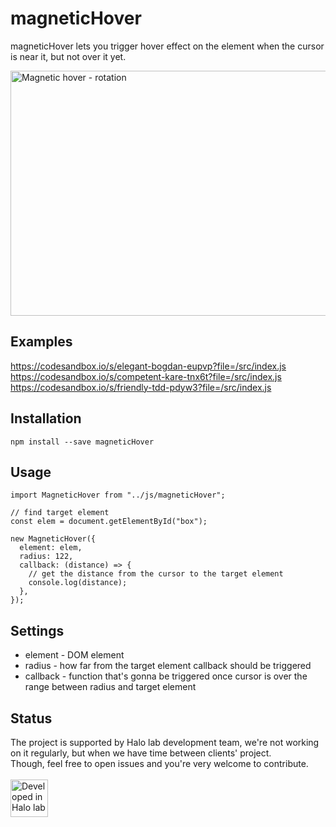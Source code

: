 # magneticHover

magneticHover lets you trigger hover effect on the element when the cursor is near it, but not over it yet.

<img src="http://api.halo-lab.com/wp-content/uploads/magnetic-rotation.gif" alt="Magnetic hover - rotation" height="392" width="600">

## Examples
https://codesandbox.io/s/elegant-bogdan-eupvp?file=/src/index.js <br />
https://codesandbox.io/s/competent-kare-tnx6t?file=/src/index.js <br />
https://codesandbox.io/s/friendly-tdd-pdyw3?file=/src/index.js


## Installation
```
npm install --save magneticHover
```

## Usage

```
import MagneticHover from "../js/magneticHover";

// find target element
const elem = document.getElementById("box");

new MagneticHover({
  element: elem,
  radius: 122,
  callback: (distance) => {
    // get the distance from the cursor to the target element
    console.log(distance);
  },
});
```

## Settings

* element - DOM element
* radius - how far from the target element callback should be triggered
* callback - function that's gonna be triggered once cursor is over the range between radius and target element

## Status
The project is supported by Halo lab development team, we're not working on it regularly, but when we have time between clients' project. <br />
Though, feel free to open issues and you're very welcome to contribute. 
 <br />
  <br />
<a href="https://www.halo-lab.com/?utm_source=github-brifinator-3000">
    <img src="http://api.halo-lab.com/wp-content/uploads/dev_halo.svg" alt="Developed in Halo lab" height="60">
</a>

